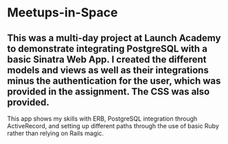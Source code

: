 # Meetups-in-Space

## This was a multi-day project at Launch Academy to demonstrate integrating PostgreSQL with a basic Sinatra Web App. I created the different models and views as well as their integrations minus the authentication for the user, which was provided in the assignment. The CSS was also provided.

This app shows my skills with ERB, PostgreSQL integration through ActiveRecord, and setting up different paths through the use of basic Ruby rather than relying on Rails magic.
